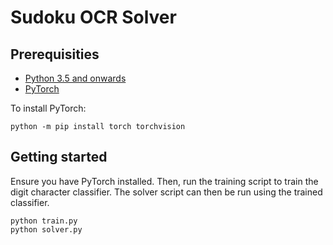 # Sudoku OCR Solver

## Prerequisities

* [Python 3.5 and onwards](https://www.python.org)
* [PyTorch](https://pytorch.org)

To install PyTorch:

`python -m pip install torch torchvision`


## Getting started

Ensure you have PyTorch installed.
Then, run the training script to train the digit character classifier.
The solver script can then be run using the trained classifier.

```
python train.py
python solver.py
```
